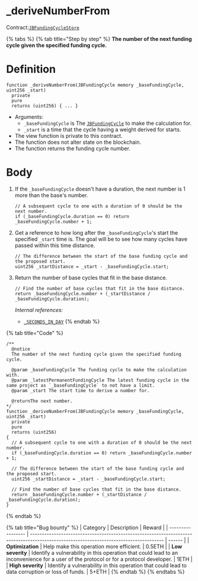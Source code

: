 # \_deriveNumberFrom

Contract:[`JBFundingCycleStore`](../)​

{% tabs %}
{% tab title="Step by step" %}
**The number of the next funding cycle given the specified funding cycle.**

# Definition

```solidity
function _deriveNumberFrom(JBFundingCycle memory _baseFundingCycle, uint256 _start) 
  private 
  pure 
  returns (uint256) { ... }
```

* Arguments:
  * `_baseFundingCycle` is The [`JBFundingCycle`](../../../data-structures/jbfundingcycle.md) to make the calculation for.
  * `_start` is a time that the cycle having a weight derived for starts.
* The view function is private to this contract.
* The function does not alter state on the blockchain.
* The function returns the funding cycle number.

# Body

1.  If the `_baseFundingCycle` doesn't have a duration, the next number is 1 more than the base's number.

    ```solidity
    // A subsequent cycle to one with a duration of 0 should be the next number.
    if (_baseFundingCycle.duration == 0) return _baseFundingCycle.number + 1;
    ```
2.  Get a reference to how long after the `_baseFundingCycle`'s start the specified `_start` time is. The goal will be to see how many cycles have passed within this time distance.

    ```solidity
    // The difference between the start of the base funding cycle and the proposed start.
    uint256 _startDistance = _start - _baseFundingCycle.start;
    ```
3.  Return the number of base cycles that fit in the base distance.

    ```solidity
    // Find the number of base cycles that fit in the base distance.
    return _baseFundingCycle.number + (_startDistance / _baseFundingCycle.duration);
    ```

    _Internal references:_

    * [`_SECONDS_IN_DAY`](../properties/_seconds\_in\_day.md)
{% endtab %}

{% tab title="Code" %}
```solidity
/** 
  @notice 
  The number of the next funding cycle given the specified funding cycle.

  @param _baseFundingCycle The funding cycle to make the calculation with.
  @param _latestPermanentFundingCycle The latest funding cycle in the same project as `_baseFundingCycle` to not have a limit.
  @param _start The start time to derive a number for.

  @returnThe next number.
*/
function _deriveNumberFrom(JBFundingCycle memory _baseFundingCycle, uint256 _start) 
  private 
  pure 
  returns (uint256) 
{
  // A subsequent cycle to one with a duration of 0 should be the next number.
  if (_baseFundingCycle.duration == 0) return _baseFundingCycle.number + 1;

  // The difference between the start of the base funding cycle and the proposed start.
  uint256 _startDistance = _start - _baseFundingCycle.start;

  // Find the number of base cycles that fit in the base distance.
  return _baseFundingCycle.number + (_startDistance / _baseFundingCycle.duration);
}
```
{% endtab %}

{% tab title="Bug bounty" %}
| Category          | Description                                                                                                                            | Reward |
| ----------------- | -------------------------------------------------------------------------------------------------------------------------------------- | ------ |
| **Optimization**  | Help make this operation more efficient.                                                                                               | 0.5ETH |
| **Low severity**  | Identify a vulnerability in this operation that could lead to an inconvenience for a user of the protocol or for a protocol developer. | 1ETH   |
| **High severity** | Identify a vulnerability in this operation that could lead to data corruption or loss of funds.                                        | 5+ETH  |
{% endtab %}
{% endtabs %}
